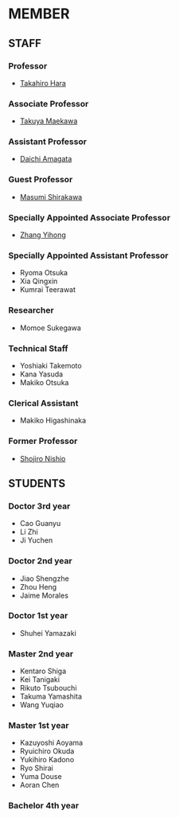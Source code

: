 # MEMBER
## STAFF
### Professor
- [Takahiro Hara](http://www-mmde.ist.osaka-u.ac.jp/~hara/index.html)
### Associate Professor
- [Takuya Maekawa](http://www-mmde.ist.osaka-u.ac.jp/~maekawa/index-e.html)
### Assistant Professor
- [Daichi Amagata](https://amgt-d1.github.io/)
### Guest Professor
- [Masumi Shirakawa](http://iwnsew.com/)
### Specially Appointed Associate Professor
- [Zhang Yihong](https://www.ringspool.com/yihongzhang)
### Specially Appointed Assistant Professor
- Ryoma Otsuka
- Xia Qingxin
- Kumrai Teerawat
### Researcher
- Momoe Sukegawa
### Technical Staff
- Yoshiaki Takemoto
- Kana Yasuda
- Makiko Otsuka
### Clerical Assistant
- Makiko Higashinaka
### Former Professor
- [Shojiro Nishio](https://mmde-lab.github.io/member-webpage/nishio/index.html)
## STUDENTS
### Doctor 3rd year
- Cao Guanyu
- Li Zhi
- Ji Yuchen
### Doctor 2nd year
- Jiao Shengzhe
- Zhou Heng
- Jaime Morales
### Doctor 1st year
- Shuhei Yamazaki
### Master 2nd year
- Kentaro Shiga
- Kei Tanigaki
- Rikuto Tsubouchi
- Takuma Yamashita
- Wang Yuqiao
### Master 1st year
- Kazuyoshi Aoyama
- Ryuichiro Okuda
- Yukihiro Kadono
- Ryo Shirai
- Yuma Douse
- Aoran Chen
### Bachelor 4th year
